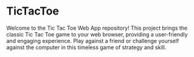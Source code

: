 # TicTacToe
Welcome to the Tic Tac Toe Web App repository! This project brings the classic Tic Tac Toe game to your web browser, providing a user-friendly and engaging experience. Play against a friend or challenge yourself against the computer in this timeless game of strategy and skill.
